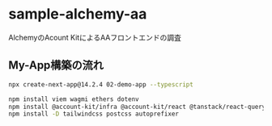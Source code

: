 # sample-alchemy-aa

AlchemyのAcount KitによるAAフロントエンドの調査

## My-App構築の流れ

```bash
npx create-next-app@14.2.4 02-demo-app --typescript 
```

```bash
npm install viem wagmi ethers dotenv
npm install @account-kit/infra @account-kit/react @tanstack/react-query
npm install -D tailwindcss postcss autoprefixer
```
